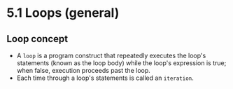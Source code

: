 # 5.1 Loops (general)

## Loop concept
* A `loop` is a program construct that repeatedly executes the loop's statements (known as the loop body) while the loop's expression is true; when false, execution proceeds past the loop.
*  Each time through a loop's statements is called an `iteration`. 
